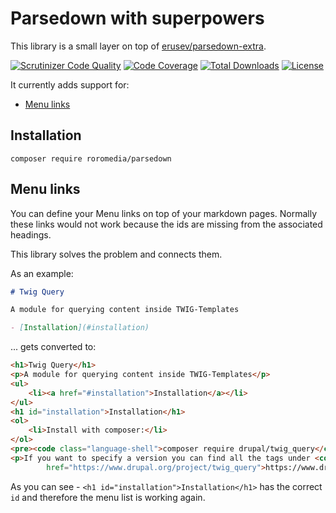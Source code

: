 # Parsedown with superpowers

This library is a small layer on top of [erusev/parsedown-extra](https://github.com/erusev/parsedown-extra).

[![Scrutinizer Code Quality](https://scrutinizer-ci.com/g/Roromedia-GmbH/parsedown/badges/quality-score.png?b=main)](https://scrutinizer-ci.com/g/Roromedia-GmbH/parsedown/?branch=main)
[![Code Coverage](https://scrutinizer-ci.com/g/Roromedia-GmbH/parsedown/badges/coverage.png?b=main)](https://scrutinizer-ci.com/g/Roromedia-GmbH/parsedown/?branch=main)
[![Total Downloads](http://poser.pugx.org/roromedia/parsedown/downloads)](https://packagist.org/packages/roromedia/parsedown)
[![License](http://poser.pugx.org/roromedia/parsedown/license)](https://packagist.org/packages/roromedia/parsedown)

It currently adds support for:

- [Menu links](#menu-links)

## Installation

`composer require roromedia/parsedown`

## Menu links

You can define your Menu links on top of your markdown pages. Normally these links would not work because the ids are
missing from the associated headings.

This library solves the problem and connects them.

As an example:

```markdown
# Twig Query

A module for querying content inside TWIG-Templates

- [Installation](#installation)
```

... gets converted to:

```html
<h1>Twig Query</h1>
<p>A module for querying content inside TWIG-Templates</p>
<ul>
    <li><a href="#installation">Installation</a></li>
</ul>
<h1 id="installation">Installation</h1>
<ol>
    <li>Install with composer:</li>
</ol>
<pre><code class="language-shell">composer require drupal/twig_query</code></pre>
<p>If you want to specify a version you can find all the tags under <code>Source code</code> on <a
        href="https://www.drupal.org/project/twig_query">https://www.drupal.org/project/twig_query</a></p>
```

As you can see - `<h1 id="installation">Installation</h1>` has the correct `id` and therefore the menu list is working again.
